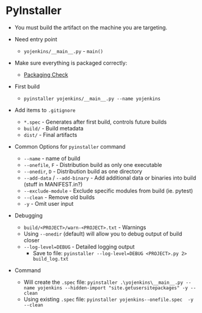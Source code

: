 # PyInstaller

- You must build the artifact on the machine you are targeting.

- Need entry point
  - `yojenkins/__main__.py` - `main()`

- Make sure everything is packaged correctly:
  - [Packaging Check](https://github.com/pyinstaller/pyinstaller/wiki/How-to-Report-Bugs#make-sure-everything-is-packaged-correctly)

- First build
  - `pyinstaller yojenkins/__main__.py --name yojenkins`

- Add items to `.gitignore`
  - `*.spec` - Generates after first build, controls future builds
  - `build/` - Build metadata
  - `dist/` - Final artifacts

- Common Options for `pyinstaller` command
  - `--name` - name of build
  - `--onefile`, `F` - Distribution build as only one executable
  - `--onedir`, `D` - Distribution build as one directory
  - `--add-data` / `--add-binary` - Add additional data or binaries into build (stuff in MANIFEST.in?)
  - `--exclude-module` - Exclude specific modules from build (ie. pytest)
  - `--clean` - Remove old builds
  - `-y` - Omit user input

- Debugging
  - `build/<PROJECT>/warn-<PROJECT>.txt` - Warnings
  - Using `--onedir` (default) will allow you to debug output of build closer
  - `--log-level=DEBUG` - Detailed logging output
    - Save to file: `pyinstaller --log-level=DEBUG <PROJECT>.py 2> build_log.txt`

- Command
  - Will create the `.spec` file: `pyinstaller .\yojenkins\__main__.py --name yojenkins --hidden-import "site.getusersitepackages" -y --clean`
  - Using existing `.spec` file: `pyinstaller yojenkins--onefile.spec  -y --clean`
